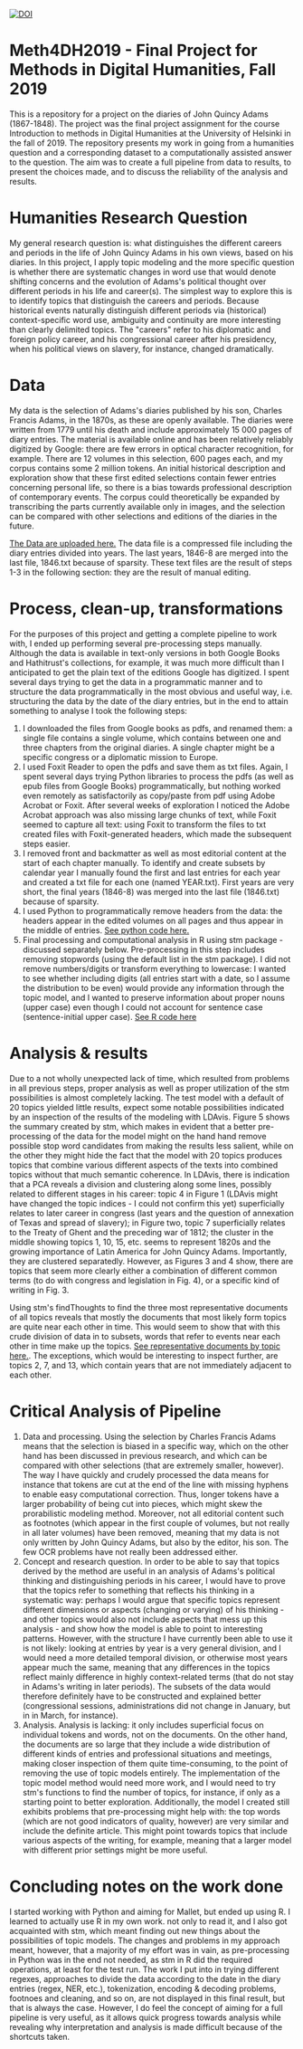

[![DOI](https://zenodo.org/badge/231537514.svg)](https://zenodo.org/badge/latestdoi/231537514)


# Meth4DH2019 - Final Project for Methods in Digital Humanities, Fall 2019
This is a repository for a project on the diaries of John Quincy Adams (1867-1848). The project was the final project assignment for the course Introduction to methods in Digital Humanities at the University of Helsinki in the fall of 2019. The repository presents my work in going from a humanities question and a corresponding dataset to a computationally assisted answer to the question. The aim was to create a full pipeline from data to results, to present the choices made, and to discuss the reliability of the analysis and results. 
# Humanities Research Question
My general research question is: what distinguishes the different careers and periods in the life of John Quincy Adams in his own views, based on his diaries. In this project, I apply topic modeling and the more specific question is whether there are systematic changes in word use that would denote shifting concerns and the evolution of Adams's political thought over different periods in his life and career(s). The simplest way to explore this is to identify topics that distinguish the careers and periods. Because historical events naturally distinguish different periods via (historical) context-specific word use, ambiguity and continuity are more interesting than clearly delimited topics. The "careers" refer to his diplomatic and foreign policy career, and his congressional career after his presidency, when his political views on slavery, for instance, changed dramatically.
# Data
My data is the selection of Adams's diaries published by his son, Charles Francis Adams, in the 1870s, as these are openly available. The diaries were written from 1779 until his death and include approximately 15 000 pages of diary entries. The material is available online and has been relatively reliably digitized by Google: there are few errors in optical character recognition, for example. There are 12 volumes in this selection, 600 pages each, and my corpus contains some 2 million tokens. An initial historical description and exploration show that these first edited selections contain fewer entries concerning personal life, so there is a bias towards professional description of contemporary events. The corpus could theoretically be expanded by transcribing the parts currently available only in images, and the selection can be compared with other selections and editions of the diaries in the future.

[The Data are uploaded here.](only_body.zip) The data file is a compressed file including the diary entries divided into years. The last years, 1846-8 are merged into the last file, 1846.txt because of sparsity. These text files are the result of steps 1-3 in the following section: they are the result of manual editing.
# Process, clean-up, transformations
For the purposes of this project and getting a complete pipeline to work with, I ended up performing several pre-processing steps manually. Although the data is available in text-only versions in both Google Books and Hathitrust's collections, for example, it was much more difficult than I anticipated to get the plain text of the editions Google has digitized. I spent several days trying to get the data in a programmatic manner and to structure the data programmatically in the most obvious and useful way, i.e. structuring the data by the date of the diary entries, but in the end to attain something to analyse I took the following steps:
  1. I downloaded the files from Google books as pdfs, and renamed them: a single file contains a single volume, which contains between one and three chapters from the original diaries. A single chapter might be a specific congress or a diplomatic mission to Europe.
  2. I used Foxit Reader to open the pdfs and save them as txt files. Again, I spent several days trying Python libraries to process the pdfs (as well as epub files from Google Books) programmatically, but nothing worked even remotely as satisfactorily as copy/paste from pdf using Adobe Acrobat or Foxit. After several weeks of exploration I noticed the Adobe Acrobat approach was also missing large chunks of text, while Foxit seemed to capture all text: using Foxit to transform the files to txt created files with Foxit-generated headers, which made the subsequent steps easier.
  3. I removed front and backmatter as well as most editorial content at the start of each chapter manually.
  To identify and create subsets by calendar year I manually found the first and last entries for each year and created a txt file for each one (named YEAR.txt). First years are very short, the final years (1846-8) was merged into the last file (1846.txt) because of sparsity.
  4. I used Python to programmatically remove headers from the data: the headers appear in the edited volumes on all pages and thus appear in the middle of entries. [See python code here.](python_to_preprocess.py)
  5. Final processing and computational analysis in R using stm package - discussed separately below. Pre-processing in this step includes removing stopwords (using the default list in the stm package). I did not remove numbers/digits or transform everything to lowercase: I wanted to see whether including digits (all entries start with a date, so I assume the distribution to be even) would provide any information through the topic model, and I wanted to preserve information about proper nouns (upper case) even though I could not account for sentence case (sentence-initial upper case). [See R code here](JQA_STM_R.r)
 
 # Analysis & results
 Due to a not wholly unexpected lack of time, which resulted from problems in all previous steps, proper analysis as well as proper utilization of the stm possibilities is almost completely lacking. The test model with a default of 20 topics yielded little results, expect some notable possibilities indicated by an inspection of the results of the modeling with LDAvis. Figure 5 shows the summary created by stm, which makes in evident that a better pre-processing of the data for the model might on the hand hand remove possible stop word candidates from making the results less salient, while on the other they might hide the fact that the model with 20 topics produces topics that combine various different aspects of the texts into combined topics without that much semantic coherence.
 In LDAvis, there is indication that a PCA reveals a division and clustering along some lines, possibly related to different stages in his career: topic 4 in Figure 1 (LDAvis might have changed the topic indices - I could not confirm this yet) superficially relates to later career in congress (last years and the question of annexation of Texas and spread of slavery); in Figure two, topic 7 superficially relates to the Treaty of Ghent and the preceding war of 1812; the cluster in the middle showing topics 1, 10, 15, etc. seems to represent 1820s and the growing importance of Latin America for John Quincy Adams. Importantly, they are clustered separatedly. However, as Figures 3 and 4 show, there are topics that seem more clearly either a combination of different common terms (to do with congress and legislation in Fig. 4), or a specific kind of writing in Fig. 3.  
 
 Using stm's findThoughts to find the three most representative documents of all topics reveals that mostly the documents that most likely form topics are quite near each other in time. This would seem to show that with this crude division of data in to subsets, words that refer to events near each other in time make up the topics. [See representative documents by topic here.](representative_documents_findThoughts.txt). The exceptions, which would be interesting to inspect further, are topics 2, 7, and 13, which contain years that are not immediately adjacent to each other.
 
 
 # Critical Analysis of Pipeline
  1. Data and processing.
  Using the selection by Charles Francis Adams means that the selection is biased in a specific way, which on the other hand has been discussed in previous research, and which can be compared with other selections (that are extremely smaller, however). The way I have quickly and crudely processed the data means for instance that tokens are cut at the end of the line with missing hyphens to enable easy computational correction. Thus, longer tokens have a larger probability of being cut into pieces, which might skew the prorabilistic modeling method. Moreover, not all editorial content such as footnotes (which appear in the first couple of volumes, but not really in all later volumes) have been removed, meaning that my data is not only written by John Quincy Adams, but also by the editor, his son. The few OCR problems have not really been addressed either.
  2. Concept and research question.
  In order to be able to say that topics derived by the method are useful in an analysis of Adams's political thinking and distinguishing periods in his career, I would have to prove that the topics refer to something that reflects his thinking in a systematic way: perhaps I would argue that specific topics represent different dimensions or aspects (changing or varying) of his thinking - and other topics would also not include aspects that mess up this analysis - and show how the model is able to point to interesting patterns. However, with the structure I have currently been able to use it is not likely: looking at entries by year is a very general division, and I would need a more detailed temporal division, or otherwise most years appear much the same, meaning that any differences in the topics reflect mainly difference in highly context-related terms (that do not stay in Adams's writing in later periods). The subsets of the data would therefore definitely have to be constructed and explained better (congressional sessions, administrations did not change in January, but in in March, for instance).
  3. Analysis.
  Analysis is lacking: it only includes superficial focus on individual tokens and words, not on the documents. On the other hand, the documents are so large that they include a wide distribution of different kinds of entries and professional situations and meetings, making closer inspection of them quite time-consuming, to the point of removing the use of topic models entirely.
  The implementation of the topic model method would need more work, and I would need to try stm's functions to find the number of topics, for instance, if only as a starting point to better exploration. Additionally, the model I created still exhibits problems that pre-processing might help with: the top words (which are not good indicators of quality, however) are very similar and include the definite article. This might point towards topics that include various aspects of the writing, for example, meaning that a larger model with different prior settings might be more useful.
  
# Concluding notes on the work done
I started working with Python and aiming for Mallet, but ended up using R. I learned to actually use R in my own work. not only to read it, and I also got acquainted with stm, which meant finding out new things about the possibilities of topic models. The changes and problems in my approach meant, however, that a majority of my effort was in vain, as pre-processing in Python was in the end not needed, as stm in R did the required operations, at least for the test run. The work I put into in trying different regexes, approaches to divide the data according to the date in the diary entries (regex, NER, etc.), tokenization, encoding & decoding problems, footnoes and cleaning, and so on, are not displayed in this final result, but that is always the case. However, I do feel the concept of aiming for a full pipeline is very useful, as it allows quick progress towards analysis while revealing why interpretation and analysis is made difficult because of the shortcuts taken.
  
